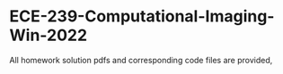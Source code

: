 # ECE-239-Computational-Imaging-Win-2022
All homework solution pdfs and corresponding code files are provided,
